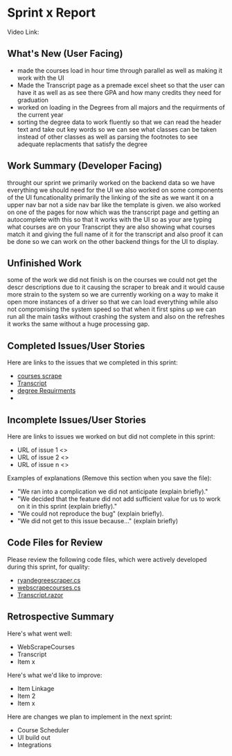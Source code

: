 # Sprint x Report 
Video Link: 
## What's New (User Facing)
 * made the courses load in hour time through parallel as well as making it work with the UI
 * Made the Transcript page as a premade excel sheet so that the user can have it as well as as see there GPA and how many credits they need for graduation 
 * worked on loading in the Degrees from all majors and the requirments of the current year
 * sorting the degree data to work fluently so that we can read the header text and take out key words so we can see what classes can be taken instead of other classes as well as parsing the footnotes to see adequate replacments that satisfy the degree

## Work Summary (Developer Facing)
throught our sprint we primarily worked on the backend data so we have everything we should need for the UI we also worked on some components of the UI funcationality primarily the linking of the site as we want it on a upper nav bar not a side nav bar like the template is given. we also worked on one of the pages for now which was the transcript page and getting an autocomplete with this so that it works with the UI so as your are typing what courses are on your Transcript they are also showing what courses match it and giving the full name of it for the transcript and also proof it can be done so we can work on the other backend things for the UI to display.

## Unfinished Work
some of the work we did not finish is on the courses we could not get the descr descriptions due to it causing the scraper to break and it would cause more strain to the system so we are currently working on a way to make it open more instances of a driver so that we can load everything while also not compromising the system speed so that when it first spins up we can run all the main tasks without crashing the system and also on the refreshes it works the same without a huge  processing gap.

## Completed Issues/User Stories
Here are links to the issues that we completed in this sprint:

 * [ courses scrape](https://github.com/gudino27/Virtual-Counselor/issues/19)
 * [Transcript](https://github.com/gudino27/Virtual-Counselor/issues/8)
 * [degree Requirments](https://github.com/gudino27/Virtual-Counselor/issues/20)
 * 
 
 ## Incomplete Issues/User Stories
 Here are links to issues we worked on but did not complete in this sprint:
 
 * URL of issue 1 <<One sentence explanation of why issue was not completed>>
 * URL of issue 2 <<One sentence explanation of why issue was not completed>>
 * URL of issue n <<One sentence explanation of why issue was not completed>>
 
 Examples of explanations (Remove this section when you save the file):
  * "We ran into a complication we did not anticipate (explain briefly)." 
  * "We decided that the feature did not add sufficient value for us to work on it in this sprint (explain briefly)."
  * "We could not reproduce the bug" (explain briefly).
  * "We did not get to this issue because..." (explain briefly)

## Code Files for Review
Please review the following code files, which were actively developed during this sprint, for quality:
 * [ryandegreescraper.cs](https://github.com/gudino27/Virtual-Counselor/blob/Ryan's_Work/VirtualCounselor/Backend/RyansDegreeScraper.cs)
 * [webscrapecourses.cs](https://github.com/gudino27/Virtual-Counselor/blob/main/VirtualCounselor/Backend/webscrapecourses.cs)
 * [Transcript.razor](https://github.com/gudino27/Virtual-Counselor/blob/main/VirtualCounselor/Components/Pages/Transcript.razor)
 
## Retrospective Summary
Here's what went well:
  * WebScrapeCourses
  * Transcript
  * Item x
 
Here's what we'd like to improve:
   * Item Linkage
   * Item 2
   * Item x
  
Here are changes we plan to implement in the next sprint:
   * Course Scheduler
   * UI build out
   * Integrations
